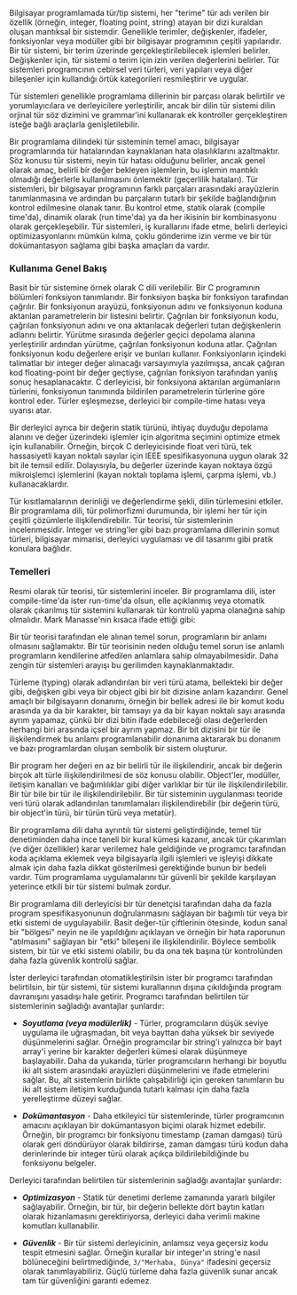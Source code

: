 Bilgisayar programlamada tür/tip sistemi, her "terime" tür adı verilen bir özellik (örneğin, integer, floating point, string) atayan bir dizi kuraldan oluşan mantıksal bir sistemdir. Genellikle terimler, değişkenler, ifadeler, fonksiyonlar veya modüller gibi bir bilgisayar programının çeşitli yapılarıdır. Bir tür sistemi, bir terim üzerinde gerçekleştirilebilecek işlemleri belirler. Değişkenler için, tür sistemi o terim için izin verilen değerlerini belirler. Tür sistemleri programcının cebirsel veri türleri, veri yapıları veya diğer bileşenler için kullandığı örtük kategorileri resmileştirir ve uygular.

Tür sistemleri genellikle programlama dillerinin bir parçası olarak belirtilir ve yorumlayıcılara ve derleyicilere yerleştirilir, ancak bir dilin tür sistemi dilin orjinal tür söz dizimini ve grammar'ini kullanarak ek kontroller gerçekleştiren isteğe bağlı araçlarla genişletilebilir.

Bir programlama dilindeki tür sisteminin temel amacı, bilgisayar programlarında tür hatalarından kaynaklanan hata olasılıklarını azaltmaktır. Söz konusu tür sistemi, neyin tür hatası olduğunu belirler, ancak genel olarak amaç, belirli bir değer bekleyen işlemlerin, bu işlemin mantıklı olmadığı değerlerle kullanılmasını önlemektir (geçerlilik hataları). Tür sistemleri, bir bilgisayar programının farklı parçaları arasındaki arayüzlerin tanımlanmasına ve ardından bu parçaların tutarlı bir şekilde bağlandığının kontrol edilmesine olanak tanır. Bu kontrol etme, statik olarak (compile time'da), dinamik olarak (run time'da) ya da her ikisinin bir kombinasyonu olarak gerçekleşebilir. Tür sistemleri, iş kurallarını ifade etme, belirli derleyici optimizasyonlarını mümkün kılma, çoklu gönderime izin verme ve bir tür dokümantasyon sağlama gibi başka amaçları da vardır.

### Kullanıma Genel Bakış

Basit bir tür sistemine örnek olarak C dili verilebilir. Bir C programının bölümleri fonksiyon tanımlarıdır. Bir fonksiyon başka bir fonksiyon tarafından çağrılır. Bir fonksiyonun arayüzü, fonksiyonun adını ve fonksiyonun koduna aktarılan parametrelerin bir listesini belirtir. Çağrılan bir fonksiyonun kodu, çağrılan fonksiyonun adını ve ona aktarılacak değerleri tutan değişkenlerin adlarını belirtir. Yürütme sırasında değerler geçici depolama alanına yerleştirilir ardından yürütme, çağrılan fonksiyonun koduna atlar. Çağrılan fonksiyonun kodu değerlere erişir ve bunları kullanır. Fonksiyonların içindeki talimatlar bir integer değer alınacağı varsayımıyla yazılmışsa, ancak çağıran kod floating-point bir değer geçtiyse, çağrılan fonksiyon tarafından yanlış sonuç hesaplanacaktır. C derleyicisi, bir fonksiyona aktarılan argümanların türlerini, fonksiyonun tanımında bildirilen parametrelerin türlerine göre kontrol eder. Türler eşleşmezse, derleyici bir compile-time hatası veya uyarısı atar.

Bir derleyici ayrıca bir değerin statik türünü, ihtiyaç duyduğu depolama alanını ve değer üzerindeki işlemler için algoritma seçimini optimize etmek için kullanabilir. Örneğin, birçok C derleyicisinde float veri türü, tek hassasiyetli kayan noktalı sayılar için IEEE spesifikasyonuna uygun olarak 32 bit ile temsil edilir. Dolayısıyla, bu değerler üzerinde kayan noktaya özgü mikroişlemci işlemlerini (kayan noktalı toplama işlemi, çarpma işlemi, vb.) kullanacaklardır.

Tür kısıtlamalarının derinliği ve değerlendirme şekli, dilin türlemesini etkiler. Bir programlama dili, tür polimorfizmi durumunda, bir işlemi her tür için çeşitli çözümlerle ilişkilendirebilir. Tür teorisi, tür sistemlerinin incelenmesidir. Integer ve string'ler gibi bazı programlama dillerinin somut türleri, bilgisayar mimarisi, derleyici uygulaması ve dil tasarımı gibi pratik konulara bağlıdır.

### Temelleri

Resmi olarak tür teorisi, tür sistemlerini inceler. Bir programlama dili, ister compile-time'da ister run-time'da olsun, elle açıklanmış veya otomatik olarak çıkarılmış tür sistemini kullanarak tür kontrolü yapma olanağına sahip olmalıdır. Mark Manasse'nin kısaca ifade ettiği gibi:

Bir tür teorisi tarafından ele alınan temel sorun, programların bir anlamı olmasını sağlamaktır. Bir tür teorisinin neden olduğu temel sorun ise anlamlı programların kendilerine atfedilen anlamlara sahip olmayabilmesidir. Daha zengin tür sistemleri arayışı bu gerilimden kaynaklanmaktadır.

Türleme (typing) olarak adlandırılan bir veri türü atama, bellekteki bir değer gibi, değişken gibi veya bir object gibi bir bit dizisine anlam kazandırır. Genel amaçlı bir bilgisayarın donanımı, örneğin bir bellek adresi ile bir komut kodu arasında ya da bir karakter, bir tamsayı ya da bir kayan noktalı sayı arasında ayrım yapamaz, çünkü bir dizi bitin ifade edebileceği olası değerlerden herhangi biri arasında içsel bir ayrım yapmaz. Bir bit dizisini bir tür ile ilişkilendirmek bu anlamı programlanabilir donanıma aktararak bu donanım ve bazı programlardan oluşan sembolik bir sistem oluşturur.

Bir program her değeri en az bir belirli tür ile ilişkilendirir, ancak bir değerin birçok alt türle ilişkilendirilmesi de söz konusu olabilir. Object'ler, modüller, iletişim kanalları ve bağımlılıklar gibi diğer varlıklar bir tür ile ilişkilendirilebilir. Bir tür bile bir tür ile ilişkilendirilebilir. Bir tür sisteminin uygulanması teoride veri türü olarak adlandırılan tanımlamaları ilişkilendirebilir (bir değerin türü, bir object'in türü, bir türün türü veya metatür).

Bir programlama dili daha ayrıntılı tür sistemi geliştirdiğinde, temel tür denetiminden daha ince taneli bir kural kümesi kazanır, ancak tür çıkarımları (ve diğer özellikler) karar verilemez hale geldiğinde ve programcı tarafından koda açıklama eklemek veya bilgisayarla ilgili işlemleri ve işleyişi dikkate almak için daha fazla dikkat gösterilmesi gerektiğinde bunun bir bedeli vardır. Tüm programlama uygulamalarını tür güvenli bir şekilde karşılayan yeterince etkili bir tür sistemi bulmak zordur.

Bir programlama dili derleyicisi bir tür denetçisi tarafından daha da fazla program spesifikasyonunun doğrulanmasını sağlayan bir bağımlı tür veya bir etki sistemi de uygulayabilir. Basit değer-tür çiftlerinin ötesinde, kodun sanal bir "bölgesi" neyin ne ile yapıldığını açıklayan ve örneğin bir hata raporunun "atılmasını" sağlayan bir "etki" bileşeni ile ilişkilendirilir. Böylece sembolik sistem, bir tür ve etki sistemi olabilir, bu da ona tek başına tür kontrolünden daha fazla güvenlik kontrolü sağlar.

İster derleyici tarafından otomatikleştirilsin ister bir programcı tarafından belirtilsin, bir tür sistemi, tür sistemi kurallarının dışına çıkıldığında program davranışını yasadışı hale getirir.
Programcı tarafından belirtilen tür sistemlerinin sağladığı avantajlar şunlardır:

-   **_Soyutlama (veya modülerlik)_** - Türler, programcıların düşük seviye uygulama ile uğraşmadan, bit veya bayttan daha yüksek bir seviyede düşünmelerini sağlar. Örneğin programcılar bir string'i yalnızca bir bayt array'i yerine bir karakter değerleri kümesi olarak düşünmeye başlayabilir. Daha da yukarıda, türler programcıların herhangi bir boyutlu iki alt sistem arasındaki arayüzleri düşünmelerini ve ifade etmelerini sağlar. Bu, alt sistemlerin birlikte çalışabilirliği için gereken tanımların bu iki alt sistem iletişim kurduğunda tutarlı kalması için daha fazla yerelleştirme düzeyi sağlar.

-   **_Dokümantasyon_** - Daha etkileyici tür sistemlerinde, türler programcının amacını açıklayan bir dokümantasyon biçimi olarak hizmet edebilir. Örneğin, bir programcı bir fonksiyonu timestamp (zaman damgası) türü olarak geri döndürüyor olarak bildirirse, zaman damgası türü kodun daha derinlerinde bir integer türü olarak açıkça bildirilebildiğinde bu fonksiyonu belgeler.

Derleyici tarafından belirtilen tür sistemlerinin sağladğı avantajlar şunlardır:

-   **_Optimizasyon_** - Statik tür denetimi derleme zamanında yararlı bilgiler sağlayabilir. Örneğin, bir tür, bir değerin bellekte dört baytın katları olarak hizanlamasını gerektiriyorsa, derleyici daha verimli makine komutları kullanabilir.

-   **_Güvenlik_** - Bir tür sistemi derleyicinin, anlamsız veya geçersiz kodu tespit etmesini sağlar. Örneğin kurallar bir integer'ın string'e nasıl bölüneceğini belirtmediğinde, `3/"Merhaba, Dünya"` ifadesini geçersiz olarak tanımlayabiliriz. Güçlü türleme daha fazla güvenlik sunar ancak tam tür güvenliğini garanti edemez.
